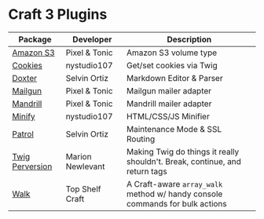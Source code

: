 Craft 3 Plugins
===============

Package | Developer | Description
------- | --------- | -----------
[Amazon S3](https://github.com/craftcms/aws-s3) | Pixel & Tonic | Amazon S3 volume type
[Cookies](https://github.com/nystudio107/craft3-cookies) | nystudio107 | Get/set cookies via Twig
[Doxter](https://github.com/selvinortiz/doxter) | Selvin Ortiz | Markdown Editor & Parser
[Mailgun](https://github.com/craftcms/mailgun) | Pixel & Tonic | Mailgun mailer adapter
[Mandrill](https://github.com/craftcms/mandrill) | Pixel & Tonic | Mandrill mailer adapter
[Minify](https://github.com/nystudio107/craft3-minify) | nystudio107 | HTML/CSS/JS Minifier
[Patrol](https://github.com/selvinortiz/patrol) | Selvin Ortiz | Maintenance Mode & SSL Routing
[Twig Perversion](https://github.com/marionnewlevant/craft3-twig_perversion) | Marion Newlevant | Making Twig do things it really shouldn't. Break, continue, and return tags
[Walk](https://github.com/TopShelfCraft/Craft3-Walk) | Top Shelf Craft | A Craft-aware `array_walk` method w/ handy console commands for bulk actions
